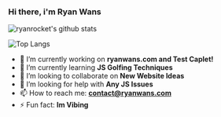 ### Hi there, i'm Ryan Wans

![ryanrocket's github stats](https://github-readme-stats.vercel.app/api?username=ryanrocket&theme=algolia)

![Top Langs](https://github-readme-stats.vercel.app/api/top-langs/?username=ryanrocket&theme=algolia&layout=compact)

- 🔭 I’m currently working on <b>ryanwans.com and Test Caplet!</b>
- 🌱 I’m currently learning <b>JS Golfing Techniques</b>
- 👯 I’m looking to collaborate on <b>New Website Ideas</b>
- 🤔 I’m looking for help with <b>Any JS Issues</b>
- 📫 How to reach me: <b>contact@ryanwans.com</b>
- ⚡ Fun fact: <b>Im Vibing</b>
